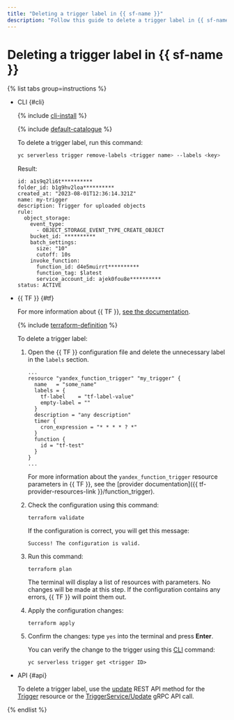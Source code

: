 ```yaml
---
title: "Deleting a trigger label in {{ sf-name }}"
description: "Follow this guide to delete a trigger label in {{ sf-name }}."
---
```


# Deleting a trigger label in {{ sf-name }}

{% list tabs group=instructions %}

- CLI {#cli}

   {% include [cli-install](../../../_includes/cli-install.md) %}

   {% include [default-catalogue](../../../_includes/default-catalogue.md) %}

   To delete a trigger label, run this command:

   ```bash
   yc serverless trigger remove-labels <trigger name> --labels <key>
   ```

   Result:

   ```text
   id: a1s9q2li6t**********
   folder_id: b1g9hv2loa**********
   created_at: "2023-08-01T12:36:14.321Z"
   name: my-trigger
   description: Trigger for uploaded objects
   rule:
     object_storage:
       event_type:
         - OBJECT_STORAGE_EVENT_TYPE_CREATE_OBJECT
       bucket_id: **********
       batch_settings:
         size: "10"
         cutoff: 10s
       invoke_function:
         function_id: d4e5muirrt**********
         function_tag: $latest
         service_account_id: ajek0fou8e**********
   status: ACTIVE
   ```

- {{ TF }} {#tf}

   For more information about {{ TF }}, [see the documentation](../../../tutorials/infrastructure-management/terraform-quickstart.md#install-terraform).

   {% include [terraform-definition](../../../_tutorials/terraform-definition.md) %}

   To delete a trigger label:

   1. Open the {{ TF }} configuration file and delete the unnecessary label in the `labels` section.

      ```hcl
      ...
      resource "yandex_function_trigger" "my_trigger" {
        name   = "some_name"
        labels = {
          tf-label    = "tf-label-value"
          empty-label = ""
        }
        description = "any description"
        timer {
          cron_expression = "* * * * ? *"
        }
        function {
          id = "tf-test"
        }
      }
      ...
      ```

      For more information about the `yandex_function_trigger` resource parameters in {{ TF }}, see the [provider documentation]({{ tf-provider-resources-link }}/function_trigger).

   1. Check the configuration using this command:

      ```
      terraform validate
      ```

      If the configuration is correct, you will get this message:

      ```
      Success! The configuration is valid.
      ```

   1. Run this command:

      ```
      terraform plan
      ```

      The terminal will display a list of resources with parameters. No changes will be made at this step. If the configuration contains any errors, {{ TF }} will point them out.

   1. Apply the configuration changes:

      ```
      terraform apply
      ```

   1. Confirm the changes: type `yes` into the terminal and press **Enter**.

      You can verify the change to the trigger using this [CLI](../../../cli/quickstart.md) command:

      ```
      yc serverless trigger get <trigger ID>
      ```

- API {#api}

   To delete a trigger label, use the [update](../../triggers/api-ref/Trigger/update.md) REST API method for the [Trigger](../../triggers/api-ref/Trigger/index.md) resource or the [TriggerService/Update](../../triggers/api-ref/grpc/trigger_service.md#Update) gRPC API call.

{% endlist %}
